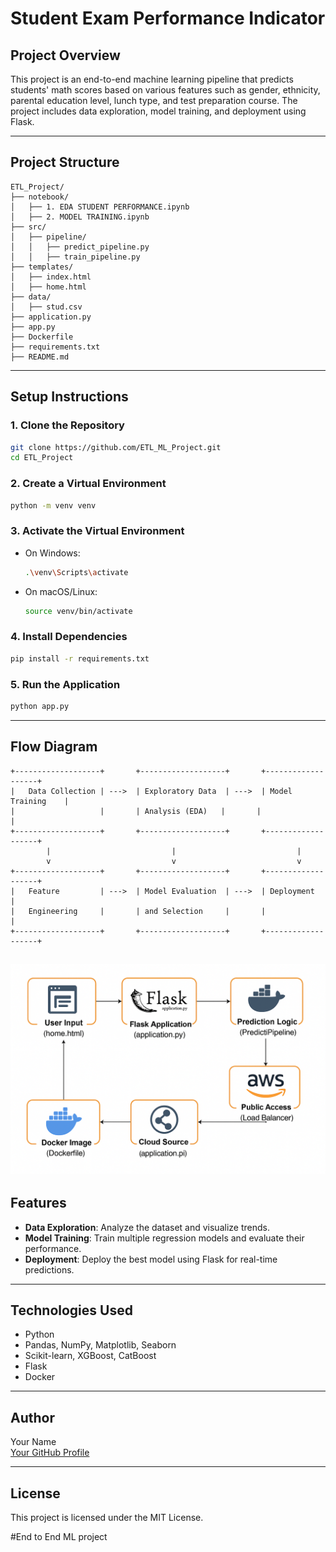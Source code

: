 # Student Exam Performance Indicator

## Project Overview
This project is an end-to-end machine learning pipeline that predicts students' math scores based on various features such as gender, ethnicity, parental education level, lunch type, and test preparation course. The project includes data exploration, model training, and deployment using Flask.

---

## Project Structure
```
ETL_Project/
├── notebook/
│   ├── 1. EDA STUDENT PERFORMANCE.ipynb
│   ├── 2. MODEL TRAINING.ipynb
├── src/
│   ├── pipeline/
│   │   ├── predict_pipeline.py
│   │   ├── train_pipeline.py
├── templates/
│   ├── index.html
│   ├── home.html
├── data/
│   ├── stud.csv
├── application.py
├── app.py
├── Dockerfile
├── requirements.txt
├── README.md
```

---

## Setup Instructions

### 1. Clone the Repository
```bash
git clone https://github.com/ETL_ML_Project.git
cd ETL_Project
```

### 2. Create a Virtual Environment
```bash
python -m venv venv
```

### 3. Activate the Virtual Environment
- On Windows:
    ```bash
    .\venv\Scripts\activate
    ```
- On macOS/Linux:
    ```bash
    source venv/bin/activate
    ```

### 4. Install Dependencies
```bash
pip install -r requirements.txt
```

### 5. Run the Application
```bash
python app.py
```

---

## Flow Diagram

```plaintext
+-------------------+       +-------------------+       +-------------------+
|   Data Collection | --->  | Exploratory Data  | --->  | Model Training    |
|                   |       | Analysis (EDA)   |       |                   |
+-------------------+       +-------------------+       +-------------------+
        |                           |                           |
        v                           v                           v
+-------------------+       +-------------------+       +-------------------+
|   Feature         | --->  | Model Evaluation  | --->  | Deployment        |
|   Engineering     |       | and Selection     |       |                   |
+-------------------+       +-------------------+       +-------------------+
```
![Flow Diagram](fig1.png)
---

## Features
- **Data Exploration**: Analyze the dataset and visualize trends.
- **Model Training**: Train multiple regression models and evaluate their performance.
- **Deployment**: Deploy the best model using Flask for real-time predictions.

---

## Technologies Used
- Python
- Pandas, NumPy, Matplotlib, Seaborn
- Scikit-learn, XGBoost, CatBoost
- Flask
- Docker

---

## Author
Your Name  
[Your GitHub Profile](https://github.com/srinivasangr)

---

## License
This project is licensed under the MIT License.


#End to End  ML project
